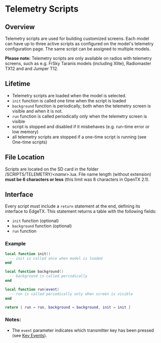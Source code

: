 # Telemetry Scripts

## Overview

Telemetry scripts are used for building customized screens. Each model can have up to three active scripts as configured on the model's telemetry configuration page. The same script can be assigned to multiple models.

**Please note:** Telemetry scripts are only available on radios with telemetry screens, such as e.g. FrSky Taranis models (including Xlite), Radiomaster TX12 and and Jumper T12.

## Lifetime

* Telemetry scripts are loaded when the model is selected.
* `init` function is called one time when the script is loaded
* `background` function is periodically; both when the telemetry screen is visible and when it is not.&#x20;
* `run` function is called periodically only when the telemetry screen is visible
* script is stopped and disabled if it misbehaves (e.g. run-time error or low memory)
* all telemetry scripts are stopped if a one-time script is running (see One-time scripts)

## File Location

Scripts are located on the SD card in the folder /SCRIPTS/TELEMETRY/<_name_>.lua. File name length (without extension) **must be 6 characters or less** (this limit was 8 characters in OpenTX 2.1).

## Interface

Every script must include a `return` statement at the end, defining its interface to EdgeTX. This statement returns a table with the following fields:

* `init` function (optional)
* `background` function (optional)
* `run` function

### Example

```lua
local function init()
  -- init is called once when model is loaded
end

local function background()
  -- background is called periodically
end

local function run(event)
  -- run is called periodically only when screen is visible
end

return { run = run, background = background, init = init }
```

### Notes:

* The `event` parameter indicates which transmitter key has been pressed (see [Key Events](../part\_iii\_-\_opentx\_lua\_api\_reference/constants/key\_events.md)).&#x20;

